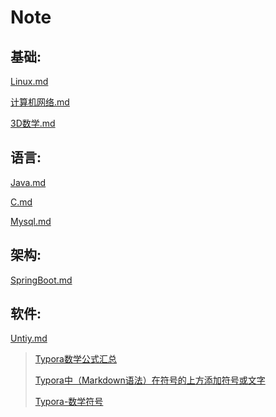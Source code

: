 # Note

## 基础:

 [Linux.md](Linux.md)  

 [计算机网络.md](计算机网络.md) 

 [3D数学.md](3D数学.md) 

## 语言:

 [Java.md](Java.md) 

 [C.md](C#.md) 

 [Mysql.md](Mysql.md) 

## 架构:

 [SpringBoot.md](SpringBoot.md) 

## 软件:

 [Untiy.md](Untiy.md) 



> [Typora数学公式汇总](https://zhuanlan.zhihu.com/p/261750408)
>
> [Typora中（Markdown语法）在符号的上方添加符号或文字](https://blog.csdn.net/GGG_Yu/article/details/120863754)
>
> [Typora-数学符号](https://blog.csdn.net/wait_for_eva/article/details/84307306)

